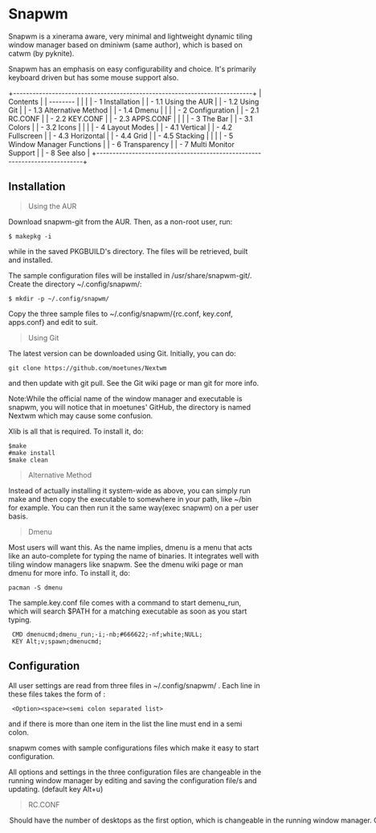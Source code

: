 Snapwm
======

Snapwm is a xinerama aware, very minimal and lightweight dynamic tiling
window manager based on dminiwm (same author), which is based on catwm
(by pyknite).

Snapwm has an emphasis on easy configurability and choice. It's
primarily keyboard driven but has some mouse support also.

+--------------------------------------------------------------------------+
| Contents                                                                 |
| --------                                                                 |
|                                                                          |
| -   1 Installation                                                       |
|     -   1.1 Using the AUR                                                |
|     -   1.2 Using Git                                                    |
|     -   1.3 Alternative Method                                           |
|     -   1.4 Dmenu                                                        |
|                                                                          |
| -   2 Configuration                                                      |
|     -   2.1 RC.CONF                                                      |
|     -   2.2 KEY.CONF                                                     |
|     -   2.3 APPS.CONF                                                    |
|                                                                          |
| -   3 The Bar                                                            |
|     -   3.1 Colors                                                       |
|     -   3.2 Icons                                                        |
|                                                                          |
| -   4 Layout Modes                                                       |
|     -   4.1 Vertical                                                     |
|     -   4.2 Fullscreen                                                   |
|     -   4.3 Horizontal                                                   |
|     -   4.4 Grid                                                         |
|     -   4.5 Stacking                                                     |
|                                                                          |
| -   5 Window Manager Functions                                           |
| -   6 Transparency                                                       |
| -   7 Multi Monitor Support                                              |
| -   8 See also                                                           |
+--------------------------------------------------------------------------+

Installation
------------

> Using the AUR

Download snapwm-git from the AUR. Then, as a non-root user, run:

    $ makepkg -i

while in the saved PKGBUILD's directory. The files will be retrieved,
built and installed.

The sample configuration files will be installed in
/usr/share/snapwm-git/. Create the directory ~/.config/snapwm/:

    $ mkdir -p ~/.config/snapwm/

Copy the three sample files to
~/.config/snapwm/{rc.conf, key.conf, apps.conf}  and edit to suit.

> Using Git

The latest version can be downloaded using Git. Initially, you can do:

    git clone https://github.com/moetunes/Nextwm 

and then update with git pull. See the Git wiki page or man git for more
info.

Note:While the official name of the window manager and executable is
snapwm, you will notice that in moetunes' GitHub, the directory is named
Nextwm which may cause some confusion.

Xlib is all that is required. To install it, do:

    $make
    #make install
    $make clean

> Alternative Method

Instead of actually installing it system-wide as above, you can simply
run make and then copy the executable to somewhere in your path, like
~/bin for example. You can then run it the same way(exec snapwm) on a
per user basis.

> Dmenu

Most users will want this. As the name implies, dmenu is a menu that
acts like an auto-complete for typing the name of binaries. It
integrates well with tiling window managers like snapwm. See the dmenu
wiki page or man dmenu for more info. To install it, do:

    pacman -S dmenu

The sample.key.conf file comes with a command to start demenu_run, which
will search $PATH for a matching executable as soon as you start typing.

     CMD dmenucmd;dmenu_run;-i;-nb;#666622;-nf;white;NULL;
     KEY Alt;v;spawn;dmenucmd;

  

Configuration
-------------

All user settings are read from three files in ~/.config/snapwm/ . Each
line in these files takes the form of :

     <Option><space><semi colon separated list>

and if there is more than one item in the list the line must end in a
semi colon.

snapwm comes with sample configurations files which make it easy to
start configuration.

All options and settings in the three configuration files are changeable
in the running window manager by editing and saving the configuration
file/s and updating. (default key Alt+u)

> RC.CONF

<option><space><semi colon separated list>

Should have the number of desktops as the first option, which is
changeable in the running window manager.

Colours, how new windows are handled and options for the bar are set
here.

> KEY.CONF

There are two options CMD and KEY . CMD should come before any key using
it.

CMD takes the form of :

     CMD<space><label>;<comand>;<command option1>;<command option2>...;NULL;

The line must end in NULL;

The label is passed to a KEY with spawn as the function and the label as
the variable

KEY takes the form of :

     KEY<space><Modifier>;<key>;<function>;<variable>;

There are eight modifying keys available :

       Alt  CtrlAlt  ShftAlt  Super  ShftSuper  Control CtrlSuper ALTSuper

An example for setting Alt+x to open xterm. The terminal command would
be

xterm -bg black -fg white

To make the command and the keyboard shortcut.

     CMD xtermcmd;xterm;-bg;black;-fg;white;NULL;
     KEY Alt;x;spawn;xtermcmd;

> APPS.CONF

There are two options DESKTOP and POSITION . Order isn't important.

DESKTOP is used to set the desktop that an app will open on and whether
to change to that desktop when the app opens.

POSITION is used to set the geometry of an app in stacking mode.

DESKTOP takes the form of :

     DESKTOP<space><window class>;<desktop to open on>;<zero to change to that desktop>;

<window class> is found by using xprop on the app and reading the
WM_CLASS value.

POSITION takes the form of :

     POSITION<space><window class>;<x>;<y>;<width>;<height>;

The Bar
-------

Snapwm has an integrated bar that has a clickable desktop switcher,
shows the tiling mode, shows the focused window's name and has space to
display some external text.

The desktop switcher can optionally show the number of windows open on
unfocused desktops and in fullscreen mode. Clicking on the current
desktop in the switcher will focus the next window. Clicking elsewhere
in the bar will change to the last desktop.

The bar uses the root window's name to display colored external text,
which can be changed with xsetroot -name.

For example, with conky, you could use something like:

    conky | while read -r; do xsetroot -name "$REPLY"; done &

You can toggle the bars' visibility.

     Default keyboard shortcut : Super+b

There's options in the rc file to have the bar shown at the top or the
bottom. The bars' position is changeable in the running wm by editing
the rc file.

> Colors

The colors for the desktop switcher are defined in SWITCHERTHEME in
rc.conf.

-   Color 0 : focused desktop in switcher.
-   Color 1 : unfocused desktop in switcher.
-   Color 2 : unfocused desktop in switcher with open windows.
-   Color 3 : the bar's border.

The colors for the rest of the bar and text in the bar are defined in
STATUSTHEME in rc.conf.

-   Color 0 : the default background colour for the bar
-   Color 1 : the current desktop font in the switcher and also for
    external text.
-   Color 2 : the unfocused desktops font in the switcher and also for
    external text.
-   Color 3 : the unfocused desktops with opened windows font in the
    switcher and also for external text.
-   Color 4 : the focused window name font and also the for external
    text.
-   Colors 5 - 9 : are for external text.

The colors for the windows are defined in WINDOWTHEME in rc.conf.

-   Color 0 : focused window border.
-   Color 1 : unfocused window border.

The colors for external text can be displayed by placing & in front of
the number of the color in your script. For example, using conky, you
could do something like this for displaying the time using the second
color for external text:

    &1${time %I:%M}

The background colour in the bar can be changed by placing &B in front
of the number of the wanted colour in your script. For example, using
conky, you could do something like this for displaying the time using
the third colour for the background and the second color for external
text:

    &B2&1${time %I:%M}&B0

  
 The colors in the running wm are changeable by editing the rc file and
updating.

> Icons

The bar does not support icons but you can draw "icons" into a font and
use those. You can find more info on that in the dwm hacking thread on
the forum. There are a few fonts in the AUR, such as terminusmod,
tamsynmod, termsyn, and ohsnap that have some icons. To have them shown
in the bar print them in a terminal then copy/paste them in rc.conf or
your script/conky. You can also use a font like stlarch_font that just
contains icons. You can use it in combination with another font using a
comma to separate them in your rc.conf:

    static const char defaultfontlist[] = "-*-stlarch-medium-r-*-*-10-*-*-*-*-*-*-*,-*-terminus-medium-r-*-*-12-*-*-*-*-*-*-*";

Layout Modes
------------

Snapwm has five layout modes: vertical, fullscreen, horizontal, grid and
center stacking. The tiling mode for each desktop is set in rc.conf, and
can be changed in the running wm.

It allows the "normal" method of tiling window managers, with the new
window as the master, or with the new window opened at the top or bottom
of the stack(attach aside). The default tiling method for all layout
modes is set in rc.conf, and can be changed in the running wm.

> Vertical

       --------------
       |        | W |
       |        |___|
       | Master |   |
       |        |___|
       |        |   |
       --------------

     Default keyboard shortcut : Alt+Shift+v

Windows can be added/removed from the master area with a keyboard
shortcut.

  

> Fullscreen

Takes up all the screen less the bar.

     Default keyboard shortcut : Alt+Shift+f

     There are no borders in fullscreen mode or if there is only one open window.

  

> Horizontal

       -------------
       |           |
       |  Master   |
       |-----------|
       | W |   |   |
       -------------

     Default keyboard shortcut : Alt+Shift+h

Windows can be added/removed from the master area with a keyboard
shortcut.

  

> Grid

       -------------
       |      |    |
       |Master|    |
       |------|----|
       |  w   |    |
       -------------

     Default keyboard shortcut : Alt+Shift+g

  

> Stacking

        ___________
       |   ______  |
       | _|__    | |
       ||    |   | |
       ||____|___| |
       |___________|

     Default keyboard shortcut : Alt+Shift+c

     Window placement strategy is set in rc.conf
       CENTER_STACK 0  all windows open centered on screen
       CENTER_STACK 1  windows set their preferred position

     Windows can be moved up/down
       Default keyboard shortcut : Alt+Shift+j/k
     Windows can be moved right/left
       Default keyboard shortcut : Alt+Shift+p/o
     Windows can be made wider/narrower
       Default keyboard shortcut : Alt+h/l
     Windows can be made taller/shorter
       Default keyboard shortcut : Alt+p/o

  

-   Changing the layout mode or resizing windows on one desktop doesn't
    affect the other desktops.
-   The Master window can be resized.
-   Windows can be added/removed to/from the master area with keyboard
    shortcuts Alt+Shift+m/l
-   The window *W* at the top of the stack can be resized with keyboard
    shortcuts Alt+o/p.
-   In stacking mode the windows can be resized/moved with
    Alt+right/left mouse button and
-   the size and position is remembered when the mode is changed

  

Window Manager Functions
------------------------

The functions available to the user are :

     next_win
       Default keyboard shortcut : Alt + j

     prev_win
       Default keyboard shortcut : Alt + k

     move_up
       Default keyboard shortcut : Alt + Shift + j
           move the current window up the stack

     move_down
       Default keyboard shortcut : Alt + Shift + k
           move the current window down the stack

     swap_master
       Default keyboard shortcut : Alt + Shift + Return
           move the current window to the master area

     change_desktop
       Default keyboard shortcut : Alt + [number]

     last_desktop
       Default keyboard shortcut : Alt + Tab

     rotate_desktop
       Default keyboard shortcut : Super + Right/Left

     follow_client_to_desktop
       Default keyboard shortcut : Alt + Shift + [number]
           send the current window to another desktop and open that desktop

     client_to_desktop
       Default keyboard shortcut : Super + Shift + [number]
           send the current window to another desktop

     switch_mode
       Default keyboard shortcut : Alt + Shift + v/f/h/g/c

     rotate_mode
       Default keyboard shortcut : Alt + a
           order is vertical, fullscreen, horizontal, grid, stacking

     resize_master
       Default keyboard shortcut : Alt + h/l

     more_master
       Default keyboard shortcut : Alt + Shift + m/l
           add/remove window from the master area in vert or horiz mode

     resize_stack
       Default keyboard shortcut : Alt + p/o
           increase/decrease the size of the window at the top of the stack

     kill_client
       Default keyboard shortcut : Alt + c

     quit
       Default keyboard shortcut : Control + Alt + q

     spawn
       Default keyboard shortcut : User defined for each application

     toggle_bar
       Default keyboard shortcut : Super + b

     update_config
       Default keyboard shortcut : Alt + u

  

Transparency
------------

Unfocused windows have an alpha value and can be transparent if used
with a compositing manager(like cairo-compmgr).

The value is a percent and can be changed in the running wm by editing
the rc file, 100 is opaque.

  

Multi Monitor Support
---------------------

With X aware of multiple connected monitors, snapwm will place different
desktops on each monitor.

Using xrandr, or the appropriate method for the graphics card, set the
second monitor to the right of the first, the third monitor to the right
of the second, etc.

Using two monitors and four desktops as an example:

     desktops 1 & 3 will show on monitor 1, the last focused one always visible

     desktops 2 & 4 will show on monitor 2, the last focused one always visible

To move an application to the other monitor, send it to the desktop
showing on that monitor with the follow_/client_to_desktop functions.

  

See also
--------

-   The README and ChangeLog for additional info.

-   Snapwm and dminiwm forum thread. The author(moetunes) is helpful,
    friendly and active on the forum.

Retrieved from
"https://wiki.archlinux.org/index.php?title=Snapwm&oldid=247451"

Category:

-   Dynamic WMs
